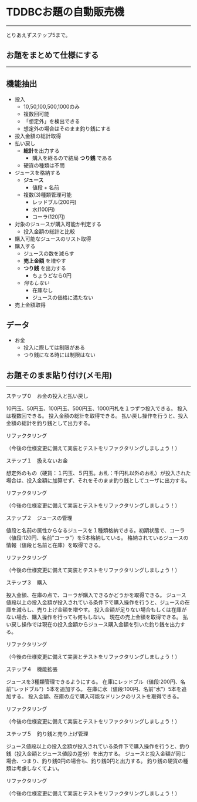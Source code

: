 TDDBCお題の自動販売機
=====================
-------------------------------

とりあえずステップ5まで。

お題をまとめて仕様にする
------------------------
-------------------------------

## 機能抽出

* 投入
   * 10,50,100,500,1000のみ
   * 複数回可能
   * 「想定外」を検出できる
   * 想定外の場合はそのまま釣り銭にする
* 投入金額の総計取得
* 払い戻し
   * **総計**を出力する
      * 購入を経るので結局 **つり銭** である
   * 硬貨の種類は不問
* ジュースを格納する
	* **ジュース**
	   * 値段 + 名前
   * 複数(3)種類管理可能
      * レッドブル(200円)
	  * 水(100円)
	  * コーラ(120円)
* 対象のジュースが購入可能か判定する
    * 投入金額の総計と比較
* 購入可能なジュースのリスト取得
* 購入する
    * ジュースの数を減らす
	* **売上金額** を増やす
	* **つり銭** を出力する
	   * ちょうどなら0円
	* *何もしない*
		* 在庫なし
		* ジュースの価格に満たない
* 売上金額取得

## データ

* お金
   * 投入に際しては制限がある
   * つり銭になる時には制限はない


お題そのまま貼り付け(メモ用)
-------------------------------
-------------------------------

ステップ０　お金の投入と払い戻し

10円玉、50円玉、100円玉、500円玉、1000円札を１つずつ投入できる。
投入は複数回できる。
投入金額の総計を取得できる。
払い戻し操作を行うと、投入金額の総計を釣り銭として出力する。

リファクタリング

（今後の仕様変更に備えて実装とテストをリファクタリングしましょう！）

ステップ１　扱えないお金

想定外のもの（硬貨：１円玉、５円玉。お札：千円札以外のお札）が投入された場合は、投入金額に加算せず、それをそのまま釣り銭としてユーザに出力する。

リファクタリング

（今後の仕様変更に備えて実装とテストをリファクタリングしましょう！）

ステップ２　ジュースの管理

値段と名前の属性からなるジュースを１種類格納できる。初期状態で、コーラ（値段:120円、名前”コーラ”）を5本格納している。
格納されているジュースの情報（値段と名前と在庫）を取得できる。

リファクタリング

（今後の仕様変更に備えて実装とテストをリファクタリングしましょう！）

ステップ３　購入

投入金額、在庫の点で、コーラが購入できるかどうかを取得できる。
ジュース値段以上の投入金額が投入されている条件下で購入操作を行うと、ジュースの在庫を減らし、売り上げ金額を増やす。
投入金額が足りない場合もしくは在庫がない場合、購入操作を行っても何もしない。
現在の売上金額を取得できる。
払い戻し操作では現在の投入金額からジュース購入金額を引いた釣り銭を出力する。

リファクタリング

（今後の仕様変更に備えて実装とテストをリファクタリングしましょう！）

ステップ４　機能拡張

ジュースを3種類管理できるようにする。
在庫にレッドブル（値段:200円、名前”レッドブル”）5本を追加する。
在庫に水（値段:100円、名前”水”）5本を追加する。
投入金額、在庫の点で購入可能なドリンクのリストを取得できる。

リファクタリング

（今後の仕様変更に備えて実装とテストをリファクタリングしましょう！）

ステップ５　釣り銭と売り上げ管理

ジュース値段以上の投入金額が投入されている条件下で購入操作を行うと、釣り銭（投入金額とジュース値段の差分）を出力する。
ジュースと投入金額が同じ場合、つまり、釣り銭0円の場合も、釣り銭0円と出力する。
釣り銭の硬貨の種類は考慮しなくてよい。

リファクタリング

（今後の仕様変更に備えて実装とテストをリファクタリングしましょう！）

